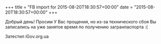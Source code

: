 +++
title = "FB import for 2015-08-20T18:30:57+00:00"
date = "2015-08-20T18:30:57+00:00"
+++

Добрый день!
Просим У Вас прощения, но из-за технического сбоя Вы записались на уже занятое время по получению загранпаспорта :(

Затестил iGov.org.ua




